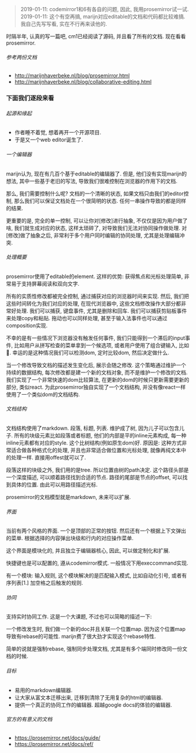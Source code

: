 > 2019-01-11: codemirror1和6有各自的问题, 因此, 我用prosemirror试一试.
> 2019-01-11: 这个有空再搞, marijn对应editable的文档和代码都比较难搞. 我自己先写写看, 实在不行再来读他的.

时隔半年, 认真的写一篇吧, cm1已经阅读了源码, 并且看了所有的文档. 现在看看prosemirror.

###### 参考两份文档

- http://marijnhaverbeke.nl/blog/prosemirror.html
- http://marijnhaverbeke.nl/blog/collaborative-editing.html

### 下面我们逐段来看

###### 起源和缘起

- 作者睡不着觉, 想着再开一个开源项目.
- 于是又一个web editor诞生了.

###### 一个编辑器

marijn认为, 现在有几百个基于editable的编辑器了. 但是, 他们没有实现marijn的想法, 其中一些基于老旧的写法, 导致我们很难控制在浏览器的作用下的文档. 

那么, 我们需要控制什么呢? 文档的一个清晰的状态, 如果文档只由我们的editor控制, 那么我们可以保证文档处在一个很简明的状态. 任何一串操作导致的都是同样的结果.

更重要的是, 完全的单一控制, 可以让你对[修改]进行抽象, 不仅仅是因为用户做了啥, 我们就生成对应的状态, 这样太琐碎了, 对导致我们无法对协同操作做处理. 对[修改]做了抽象之后, 非常利于多个用户同时编辑的协同处理, 尤其是处理编辑冲突.

###### 处理概要

prosemirror使用了editable的element. 这样的优势: 获得焦点和光标处理简单, 非常易于支持屏幕阅读和双向文字. 

所有的实质性修改都被完全控制, 通过捕获对应的浏览器时间来实现.  然后, 我们把这些时间转化为我们对应的处理, 在现代浏览器中, 这些文档修改操作大部分都非常好处理. 我们可以捕获, 键盘事件, 尤其是删除和回车. 我们可以捕获剪贴板事件来处理copy和粘贴. 拖动也可以同样处理, 甚至于输入法事件也可以通过composition实现.

不幸的是有一些情况下浏览器没有触发任何事件, 我们只能得到一个滞后的input事件, 比如用户从拼写检查的菜单拿到一个候选项, 或者用户使用了组合键输入, 比如. 幸运的是这种情况我们可以检测dom, 定时比较dom, 然后决定做什么.

当一个修改导致文档的描述发生变化后, 展示会随之修改.  这个策略通过维护一个持续的数据结构, 每次修改都是建一个新的文档对象, 而不是维护一个修改的文档. 我们实现了一个非常快速的dom比较算法, 在更新的dom的时候只更新需要更新的部分, 类似react.  为此prosemirror独自实现了一个文档结构, 并没有像react一样使用了一个类似dom的文档结构.

###### 文档结构

文档结构使用了markdown. 段落, 标题, 列表.  维护成了树, 因为儿子可以包含儿子. 所有的块级元素比如段落或者标题, 他们的内部是平的inline元素构成, 每一种inline元素都有对应的style. 这个比树结构(例如原生dom)好.  原因是: 这种方式非常适合做各种格式化的处理, 并且也非常适合做位置和光标处理, 就像再纯文本中的处理一样. 直接用offest就可以了. 

段落这样的块级之外, 我们用的是tree. 所以位置由树的path决定. 这个路径头部是一个深度描述, 可以顺着路径找到合适的节点. 路径的尾部是节点的offset, 可以找到具体的位置. 由此可以用路径描述光标.

prosemirror的文档模型就是markdown, 未来可以扩展.

###### 界面

当前有两个风格的界面. 一个是顶部的正常的按钮. 然后还有一个根据上下文弹出的菜单. 根据选择的内容弹出块级和行内的对应操作菜单.

这个界面是模块化的, 并且独立于编辑器核心, 因此, 可以做定制化和扩展.

快捷键也是可以配置的, 遵从codemirror模式. 一般情况下用execcommand实现.

有一个模块: 输入规则, 这个模块解决的是匹配输入模式, 比如自动化引号, 或者有序列表[1.] 加空格之后触发的规则.

###### 协同

支持实时协同工作.  这是一个大课题, 不过也可以简略的描述一下: 

一个修改发生时, 我们做一个新的doc并且关联一个位置map.  因为这个位置map导致有rebase的可能性. marijn费了很大劲才实现这个rebase特性.

简单的说就是强制rebase, 强制同步处理文档, 尤其是有多个端同时修改同一份文档的时候.

###### 目标

- 易用的markdown编辑器.
- 让大家从富文本迁移出来, 迁移到清除了无用复杂的html的编辑器.
- 提供一个真正的协同工作的编辑器.  超越google docs的体验的编辑器.

###### 官方的有意义的文档

- https://prosemirror.net/docs/guide/
- https://prosemirror.net/docs/ref/

